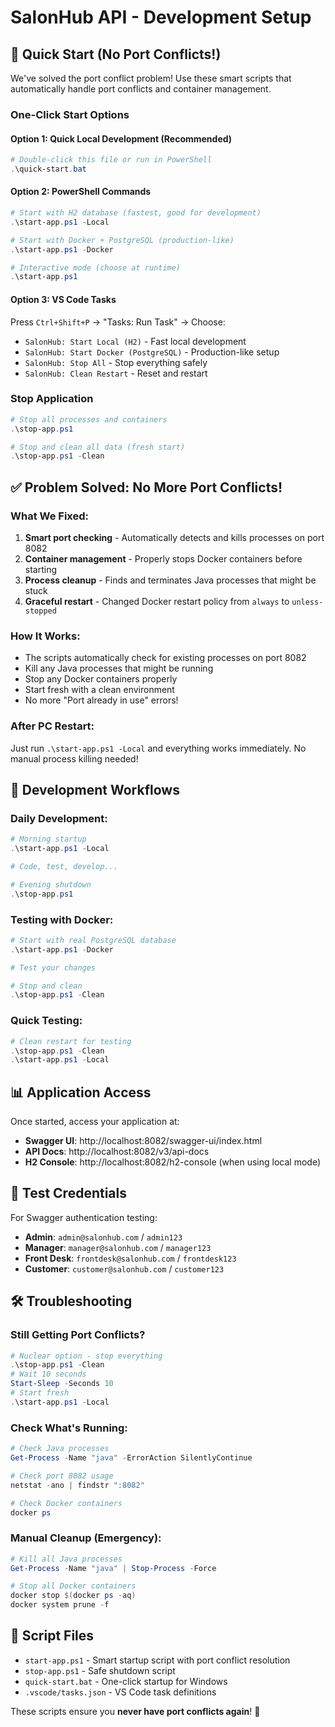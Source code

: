 # SalonHub API - Development Setup

## 🚀 Quick Start (No Port Conflicts!)

We've solved the port conflict problem! Use these smart scripts that automatically handle port conflicts and container management.

### One-Click Start Options

#### Option 1: Quick Local Development (Recommended)
```powershell
# Double-click this file or run in PowerShell
.\quick-start.bat
```

#### Option 2: PowerShell Commands
```powershell
# Start with H2 database (fastest, good for development)
.\start-app.ps1 -Local

# Start with Docker + PostgreSQL (production-like)
.\start-app.ps1 -Docker

# Interactive mode (choose at runtime)
.\start-app.ps1
```

#### Option 3: VS Code Tasks
Press `Ctrl+Shift+P` → "Tasks: Run Task" → Choose:
- `SalonHub: Start Local (H2)` - Fast local development
- `SalonHub: Start Docker (PostgreSQL)` - Production-like setup
- `SalonHub: Stop All` - Stop everything safely
- `SalonHub: Clean Restart` - Reset and restart

### Stop Application
```powershell
# Stop all processes and containers
.\stop-app.ps1

# Stop and clean all data (fresh start)
.\stop-app.ps1 -Clean
```

## ✅ Problem Solved: No More Port Conflicts!

### What We Fixed:
1. **Smart port checking** - Automatically detects and kills processes on port 8082
2. **Container management** - Properly stops Docker containers before starting
3. **Process cleanup** - Finds and terminates Java processes that might be stuck
4. **Graceful restart** - Changed Docker restart policy from `always` to `unless-stopped`

### How It Works:
- The scripts automatically check for existing processes on port 8082
- Kill any Java processes that might be running
- Stop any Docker containers properly
- Start fresh with a clean environment
- No more "Port already in use" errors!

### After PC Restart:
Just run `.\start-app.ps1 -Local` and everything works immediately. No manual process killing needed!

## 🔧 Development Workflows

### Daily Development:
```powershell
# Morning startup
.\start-app.ps1 -Local

# Code, test, develop...

# Evening shutdown
.\stop-app.ps1
```

### Testing with Docker:
```powershell
# Start with real PostgreSQL database
.\start-app.ps1 -Docker

# Test your changes

# Stop and clean
.\stop-app.ps1 -Clean
```

### Quick Testing:
```powershell
# Clean restart for testing
.\stop-app.ps1 -Clean
.\start-app.ps1 -Local
```

## 📊 Application Access

Once started, access your application at:
- **Swagger UI**: http://localhost:8082/swagger-ui/index.html
- **API Docs**: http://localhost:8082/v3/api-docs
- **H2 Console**: http://localhost:8082/h2-console (when using local mode)

## 🔑 Test Credentials

For Swagger authentication testing:
- **Admin**: `admin@salonhub.com` / `admin123`
- **Manager**: `manager@salonhub.com` / `manager123`
- **Front Desk**: `frontdesk@salonhub.com` / `frontdesk123`
- **Customer**: `customer@salonhub.com` / `customer123`

## 🛠 Troubleshooting

### Still Getting Port Conflicts?
```powershell
# Nuclear option - stop everything
.\stop-app.ps1 -Clean
# Wait 10 seconds
Start-Sleep -Seconds 10
# Start fresh
.\start-app.ps1 -Local
```

### Check What's Running:
```powershell
# Check Java processes
Get-Process -Name "java" -ErrorAction SilentlyContinue

# Check port 8082 usage
netstat -ano | findstr ":8082"

# Check Docker containers
docker ps
```

### Manual Cleanup (Emergency):
```powershell
# Kill all Java processes
Get-Process -Name "java" | Stop-Process -Force

# Stop all Docker containers
docker stop $(docker ps -aq)
docker system prune -f
```

## 📁 Script Files

- `start-app.ps1` - Smart startup script with port conflict resolution
- `stop-app.ps1` - Safe shutdown script
- `quick-start.bat` - One-click startup for Windows
- `.vscode/tasks.json` - VS Code task definitions

These scripts ensure you **never have port conflicts again**! 🎉
